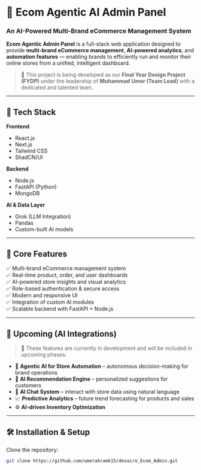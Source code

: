 # 🧠 Ecom Agentic AI Admin Panel

### An AI-Powered Multi-Brand eCommerce Management System

**Ecom Agentic Admin Panel** is a full-stack web application designed to provide **multi-brand eCommerce management**, **AI-powered analytics**, and **automation features** — enabling brands to efficiently run and monitor their online stores from a unified, intelligent dashboard.

> 🧩 This project is being developed as our **Final Year Design Project (FYDP)** under the leadership of **Muhammad Umer (Team Lead)** with a dedicated and talented team.

---

## 🚀 Tech Stack

**Frontend**
- React.js  
- Next.js  
- Tailwind CSS  
- ShadCN/UI  

**Backend**
- Node.js  
- FastAPI (Python)  
- MongoDB  

**AI & Data Layer**
- Grok (LLM Integration)  
- Pandas  
- Custom-built AI models  

---

## 🧩 Core Features

✅ Multi-brand eCommerce management system  
✅ Real-time product, order, and user dashboards  
✅ AI-powered store insights and visual analytics  
✅ Role-based authentication & secure access  
✅ Modern and responsive UI  
✅ Integration of custom AI modules  
✅ Scalable backend with FastAPI + Node.js  

---

## 🧠 Upcoming (AI Integrations)

> 🚧 These features are currently in development and will be included in upcoming phases.

- 🤖 **Agentic AI for Store Automation** – autonomous decision-making for brand operations  
- 🛒 **AI Recommendation Engine** – personalized suggestions for customers  
- 💬 **AI Chat System** – interact with store data using natural language  
- 📈 **Predictive Analytics** – future trend forecasting for products and sales  
- ⚙️ **AI-driven Inventory Optimization**

---

## 🛠️ Installation & Setup

Clone the repository:
```bash
git clone https://github.com/umerakramk15/devairo_Ecom_Admin.git